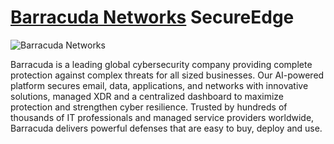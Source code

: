 # [Barracuda Networks](https://www.barracuda.com/) SecureEdge

![Barracuda Networks](https://www.barracuda.com/content/dam/barracuda-corp/images/site/open-graph/barracuda-2025_EN.png)

Barracuda is a leading global cybersecurity company providing complete protection against complex threats for all sized businesses. Our AI-powered platform secures email, data, applications, and networks with innovative solutions, managed XDR and a centralized dashboard to maximize protection and strengthen cyber resilience. Trusted by hundreds of thousands of IT professionals and managed service providers worldwide, Barracuda delivers powerful defenses that are easy to buy, deploy and use.
